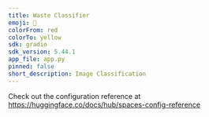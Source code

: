 ```yaml
---
title: Waste Classifier
emoji: 🚀
colorFrom: red
colorTo: yellow
sdk: gradio
sdk_version: 5.44.1
app_file: app.py
pinned: false
short_description: Image Classification
---
```


Check out the configuration reference at https://huggingface.co/docs/hub/spaces-config-reference
